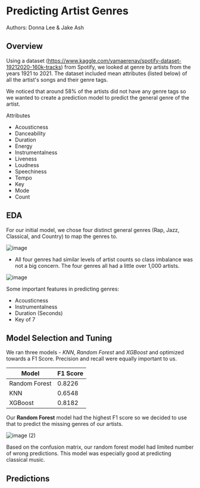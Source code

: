 # Predicting Artist Genres

Authors: Donna Lee & Jake Ash

## Overview 

Using a dataset (https://www.kaggle.com/yamaerenay/spotify-dataset-19212020-160k-tracks) from Spotify, we looked at genre by artists from the years 1921 to 2021. The dataset included mean attributes (listed below) of all the artist's songs and their genre tags. 

We noticed that around 58% of the artists did not have any genre tags so we wanted to create a prediction model to predict the general genre of the artist. 

Attributes
* Acousticness
* Danceability
* Duration 
* Energy
* Instrumentalness
* Liveness
* Loudness
* Speechiness
* Tempo
* Key
* Mode
* Count

## EDA

For our initial model, we chose four distinct general genres (Rap, Jazz, Classical, and Country) to map the genres to. 

![image](https://user-images.githubusercontent.com/76017120/113424460-32b87f80-939e-11eb-9127-c2601a1441ed.png)

* All four genres had similar levels of artist counts so class imbalance was not a big concern. The four genres all had a little over 1,000 artists. 

![image](https://user-images.githubusercontent.com/76017120/113427946-eec87900-93a3-11eb-8034-b159700d56aa.png)

Some important features in predicting genres: 
* Acousticness
* Instrumentalness
* Duration (Seconds)
* Key of 7


## Model Selection and Tuning

We ran three models - _KNN_, _Random Forest_ and _XGBoost_ and optimized towards a F1 Score. Precision and recall were equally important to us. 


| Model         | F1 Score    |
| -----------   | ----------- |
| Random Forest |   0.8226    |
|  KNN          |   0.6548    |
|  XGBoost      |   0.8182    |

Our **Random Forest** model had the highest F1 score so we decided to use that to predict the missing genres of our artists.

![image (2)](https://user-images.githubusercontent.com/76017120/113428234-6eeede80-93a4-11eb-8ba5-844b29d0e14e.png)

Based on the confusion matrix, our random forest model had limited number of wrong predictions. This model was especially good at predicting classical music.


## Predictions 







